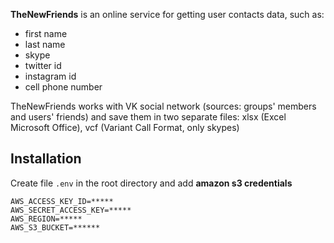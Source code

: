 **TheNewFriends** is an online service for getting user contacts data, such as:

- first name
- last name
- skype
- twitter id
- instagram id
- cell phone number

TheNewFriends works with VK social network (sources: groups' members and users' friends) and save them in two separate files: xlsx (Excel Microsoft Office), vcf (Variant Call Format, only skypes)

## Installation

Create file `.env` in the root directory and add **amazon s3 credentials**

```
AWS_ACCESS_KEY_ID=*****
AWS_SECRET_ACCESS_KEY=*****
AWS_REGION=*****
AWS_S3_BUCKET=******
```
